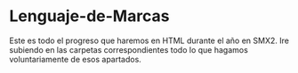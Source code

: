 # Lenguaje-de-Marcas
Este es todo el progreso que haremos en HTML durante el año en SMX2. Ire subiendo en las carpetas correspondientes todo lo que hagamos voluntariamente de esos apartados.
